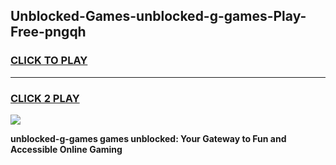 
## Unblocked-Games-unblocked-g-games-Play-Free-pngqh
<h3>
<a href="https://premium76.site?title=unblocked-g-games&ref=17A">CLICK TO PLAY</a></h3>
<hr>

<h3>
<a href="https://premium76.site?title=unblocked-g-games&ref=17A">CLICK 2 PLAY</a>
  
</h3>

<a href="https://premium76.site?title=unblocked-g-games&ref=17A"><img src="https://clearcache.store/games.png"></a>


**unblocked-g-games games unblocked: Your Gateway to Fun and Accessible Online Gaming**

